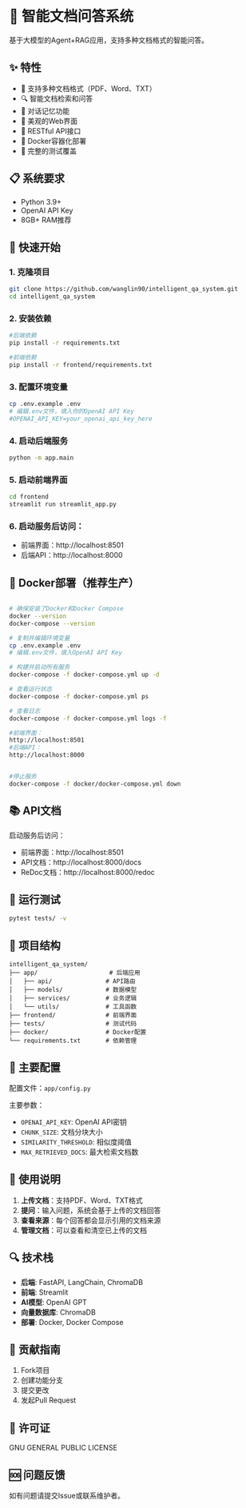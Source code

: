 # 🤖 智能文档问答系统

基于大模型的Agent+RAG应用，支持多种文档格式的智能问答。

## ✨ 特性

- 📄 支持多种文档格式（PDF、Word、TXT）
- 🔍 智能文档检索和问答
- 💬 对话记忆功能
- 🎨 美观的Web界面
- 🚀 RESTful API接口
- 🐳 Docker容器化部署
- 🧪 完整的测试覆盖

## 📋 系统要求

- Python 3.9+
- OpenAI API Key
- 8GB+ RAM推荐

## 🚀 快速开始

### 1. 克隆项目
```bash
git clone https://github.com/wanglin90/intelligent_qa_system.git
cd intelligent_qa_system
```

### 2. 安装依赖
```bash
#后端依赖
pip install -r requirements.txt

#前端依赖
pip install -r frontend/requirements.txt
```

### 3. 配置环境变量
```bash
cp .env.example .env
# 编辑.env文件，填入你的OpenAI API Key
#OPENAI_API_KEY=your_openai_api_key_here
```

### 4. 启动后端服务
```bash
python -m app.main
```

### 5. 启动前端界面
```bash
cd frontend
streamlit run streamlit_app.py
```

### 6. 启动服务后访问：
 - 前端界面：http://localhost:8501
 - 后端API：http://localhost:8000

## 🐳 Docker部署（推荐生产）

```bash

# 确保安装了Docker和Docker Compose
docker --version
docker-compose --version

# 复制并编辑环境变量
cp .env.example .env
# 编辑.env文件，填入OpenAI API Key

# 构建并启动所有服务
docker-compose -f docker-compose.yml up -d

# 查看运行状态
docker-compose -f docker-compose.yml ps

# 查看日志
docker-compose -f docker-compose.yml logs -f

#前端界面：
http://localhost:8501
#后端API：
http://localhost:8000


#停止服务
docker-compose -f docker/docker-compose.yml down

```

## 📚 API文档

启动服务后访问：
 - 前端界面：http://localhost:8501
 - API文档：http://localhost:8000/docs
 - ReDoc文档：http://localhost:8000/redoc

## 🧪 运行测试

```bash
pytest tests/ -v
```

## 📁 项目结构

```
intelligent_qa_system/
├── app/                    # 后端应用
│   ├── api/               # API路由
│   ├── models/            # 数据模型
│   ├── services/          # 业务逻辑
│   └── utils/             # 工具函数
├── frontend/              # 前端界面
├── tests/                 # 测试代码
├── docker/                # Docker配置
└── requirements.txt       # 依赖管理
```

## 🔧 主要配置

配置文件：`app/config.py`

主要参数：
- `OPENAI_API_KEY`: OpenAI API密钥
- `CHUNK_SIZE`: 文档分块大小
- `SIMILARITY_THRESHOLD`: 相似度阈值
- `MAX_RETRIEVED_DOCS`: 最大检索文档数

## 📝 使用说明

1. **上传文档**：支持PDF、Word、TXT格式
2. **提问**：输入问题，系统会基于上传的文档回答
3. **查看来源**：每个回答都会显示引用的文档来源
4. **管理文档**：可以查看和清空已上传的文档

## 🔍 技术栈

- **后端**: FastAPI, LangChain, ChromaDB
- **前端**: Streamlit
- **AI模型**: OpenAI GPT
- **向量数据库**: ChromaDB
- **部署**: Docker, Docker Compose

## 🤝 贡献指南

1. Fork项目
2. 创建功能分支
3. 提交更改
4. 发起Pull Request

## 📄 许可证

GNU GENERAL PUBLIC LICENSE

## 🆘 问题反馈

如有问题请提交Issue或联系维护者。